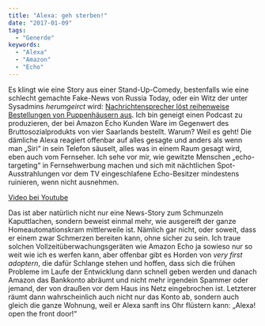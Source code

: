 ```yaml
---
title: "Alexa: geh sterben!"
date: "2017-01-09"
tags:
  - "Generde"
keywords:
  - "Alexa"
  - "Amazon"
  - "Echo"
---
```


Es klingt wie eine Story aus einer Stand-Up-Comedy, bestenfalls wie eine schlecht gemachte Fake-News von Russia Today, oder ein Witz der unter Sysadmins _herumgeirct_ wird: [Nachrichtensprecher löst reihenweise Bestellungen von Puppenhäusern aus](https://www.heise.de/newsticker/meldung/Amazon-Echo-Nachrichtensprecher-loest-Massenbestellung-aus-3591039.html). Ich bin geneigt einen Podcast zu produzieren, der bei Amazon Echo Kunden Ware im Gegenwert des Bruttosozialprodukts von vier Saarlands bestellt. Warum? Weil es geht! Die dämliche Alexa reagiert offenbar auf alles gesagte und anders als wenn man „Siri“ in sein Telefon säuselt, alles was in einem Raum gesagt wird, eben auch vom Fernseher. Ich sehe vor mir, wie gewitzte Menschen „echo-targeting“ in Fernsehwerbung machen und sich mit nächtlichen Spot-Ausstrahlungen vor dem TV eingeschlafene Echo-Besitzer mindestens ruinieren, wenn nicht ausnehmen.

<a href="https://www.youtube.com/watch?v=4GPfzDKR-TM">Video bei Youtube</a>

Das ist aber natürlich nicht nur eine News-Story zum Schmunzeln Kaputtlachen, sondern beweist einmal mehr, wie ausgereift der ganze Homeautomationskram mittlerweile ist. Nämlich gar nicht, oder soweit, dass er einem zwar Schmerzen bereiten kann, ohne sicher zu sein. Ich traue solchen Vollzeitüberwachungsgeräten wie Amazon Echo ja sowieso nur so weit wie ich es werfen kann, aber offenbar gibt es Horden von _very first adoptern_, die dafür Schlange stehen und hoffen, dass sich die frühen Probleme im Laufe der Entwicklung dann schnell geben werden und danach Amazon das Bankkonto abräumt und nicht mehr irgendein Spammer oder jemand, der von draußen vor dem Haus ins Netz eingebrochen ist. Letzterer räumt dann wahrscheinlich auch nicht nur das Konto ab, sondern auch gleich die ganze Wohnung, weil er Alexa sanft ins Ohr flüstern kann: „Alexa! open the front door!“
